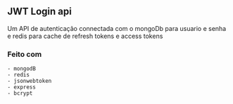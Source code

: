 ## JWT Login api

Um API de autenticação connectada com o mongoDb para usuario e senha e redis para cache de refresh tokens e access tokens

### Feito com
    - mongodB
    - redis
    - jsonwebtoken
    - express
    - bcrypt
